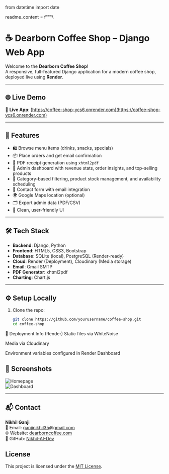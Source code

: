 from datetime import date

readme_content = f"""\
# ☕ Dearborn Coffee Shop – Django Web App

Welcome to the **Dearborn Coffee Shop**!  
A responsive, full-featured Django application for a modern coffee shop, deployed live using **Render**.

---

## 🌐 Live Demo

🔗 **Live App**: [https://coffee-shop-ycs6.onrender.com](https://coffee-shop-ycs6.onrender.com)

---

## 📌 Features

- 🛍️ Browse menu items (drinks, snacks, specials)
- 📦 Place orders and get email confirmation
- 🧾 PDF receipt generation using `xhtml2pdf`
- 🧠 Admin dashboard with revenue stats, order insights, and top-selling products
- 🧮 Category-based filtering, product stock management, and availability scheduling
- 📧 Contact form with email integration
- 🌍 Google Maps location (optional)
- 🗂 Export admin data (PDF/CSV)
- 🎨 Clean, user-friendly UI

---

## 🛠️ Tech Stack

- **Backend**: Django, Python
- **Frontend**: HTML5, CSS3, Bootstrap
- **Database**: SQLite (local), PostgreSQL (Render-ready)
- **Cloud**: Render (Deployment), Cloudinary (Media storage)
- **Email**: Gmail SMTP
- **PDF Generator**: xhtml2pdf
- **Charting**: Chart.js

---

## ⚙️ Setup Locally

1. Clone the repo:
   ```bash
   git clone https://github.com/yourusername/coffee-shop.git
   cd coffee-shop
🚀 Deployment Info (Render)
Static files via WhiteNoise

Media via Cloudinary

Environment variables configured in Render Dashboard
## 📸 Screenshots

![Homepage](screenshots/homepage.png)  
![Dashboard](screenshots/dashboard.png)

---

## 📬 Contact

**Nikhil Ganji**  
📧 Email: ganjinikhil35@gmail.com  
🌐 Website: [dearborncoffee.com](https://coffee-shop-ycs6.onrender.com)  
🐙 GitHub: [Nikhil-AI-Dev](https://github.com/Nikhil-AI-Dev)

## License

This project is licensed under the [MIT License](LICENSE).
